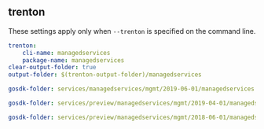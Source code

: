 
## trenton

These settings apply only when `--trenton` is specified on the command line.

``` yaml $(trenton)
trenton:
    cli-name: managedservices
    package-name: managedservices
clear-output-folder: true
output-folder: $(trenton-output-folder)/managedservices
```

``` yaml $(tag) == 'package-2019-06' && $(trenton)
gosdk-folder: services/managedservices/mgmt/2019-06-01/managedservices
```

``` yaml $(tag) == 'package-2019-04-preview' && $(trenton)
gosdk-folder: services/preview/managedservices/mgmt/2019-04-01/managedservices
```

``` yaml $(tag) == 'package-2018-06-preview' && $(trenton)
gosdk-folder: services/preview/managedservices/mgmt/2018-06-01/managedservices
```
